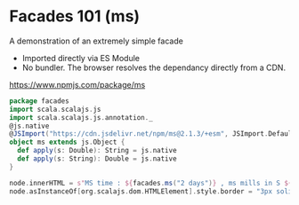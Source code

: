 # Facades 101 (ms)

A demonstration of an extremely simple facade
- Imported directly via ES Module
- No bundler. The browser resolves the dependancy directly from a CDN.

https://www.npmjs.com/package/ms


```scala
package facades
import scala.scalajs.js
import scala.scalajs.js.annotation._
@js.native
@JSImport("https://cdn.jsdelivr.net/npm/ms@2.1.3/+esm", JSImport.Default)
object ms extends js.Object {
  def apply(s: Double): String = js.native
  def apply(s: String): Double = js.native
}

```

```scala mdoc:js
node.innerHTML = s"MS time : ${facades.ms("2 days")} , ms mills in S ${facades.ms(1000)}"
node.asInstanceOf[org.scalajs.dom.HTMLElement].style.border = "3px solid green"
```